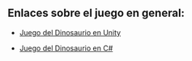 ## Enlaces sobre el juego en general:

- [Juego del Dinosaurio en Unity](https://www.youtube.com/watch?v=e-j8APyRwks)

- [Juego del Dinosaurio en C#](https://www.youtube.com/watch?app=desktop&v=XjMnSS7OP2s&t=392s)
